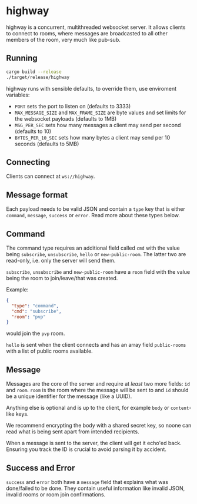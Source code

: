 # highway

highway is a concurrent, multithreaded websocket server. It allows clients to connect to rooms, where messages are broadcasted to all other members of the room, very much like pub-sub.

## Running

```sh
cargo build --release
./target/release/highway
```

highway runs with sensible defaults, to override them, use enviroment variables:

- `PORT` sets the port to listen on (defaults to 3333)
- `MAX_MESSAGE_SIZE` and `MAX_FRAME_SIZE` are byte values and set limits for the websocket payloads (defaults to 1MB)
- `MSG_PER_SEC` sets how many messages a client may send per second (defaults to 10)
- `BYTES_PER_10_SEC` sets how many bytes a client may send per 10 seconds (defaults to 5MB)

## Connecting

Clients can connect at `ws://highway`.

## Message format

Each payload needs to be valid JSON and contain a `type` key that is either `command`, `message`, `success` or `error`.
Read more about these types below.

## Command

The command type requires an additional field called `cmd` with the value being `subscribe`, `unsubscribe`, `hello` or `new-public-room`. The latter two are read-only, i.e. only the server will send them.

`subscribe`, `unsubscribe` and `new-public-room` have a `room` field with the value being the room to join/leave/that was created.

Example:

```json
{
  "type": "command",
  "cmd": "subscribe",
  "room": "pvp"
}
```

would join the `pvp` room.

`hello` is sent when the client connects and has an array field `public-rooms` with a list of public rooms available.

## Message

Messages are the core of the server and require at _least_ two more fields: `id` and `room`. `room` is the room where the message will be sent to and `id` should be a unique identifier for the message (like a UUID).

Anything else is optional and is up to the client, for example `body` or `content`-like keys.

We recommend encrypting the body with a shared secret key, so noone can read what is being sent apart from intended recipients.

When a message is sent to the server, the client will get it echo'ed back. Ensuring you track the ID is crucial to avoid parsing it by accident.

## Success and Error

`success` and `error` both have a `message` field that explains what was done/failed to be done. They contain useful information like invalid JSON, invalid rooms or room join confirmations.

